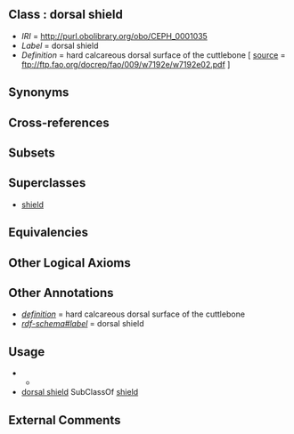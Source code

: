 
## Class : dorsal shield

 * *IRI* = http://purl.obolibrary.org/obo/CEPH_0001035
 * *Label* = dorsal shield
 * *Definition* = hard calcareous dorsal surface of the cuttlebone [ [source](../../ce/source.md) = ftp://ftp.fao.org/docrep/fao/009/w7192e/w7192e02.pdf ]

## Synonyms


## Cross-references


## Subsets


## Superclasses

 * [shield](../../CEPH/34/CEPH_0001034.md)

## Equivalencies


## Other Logical Axioms


## Other Annotations

 * *[definition](../../IAO/15/IAO_0000115.md)* = hard calcareous dorsal surface of the cuttlebone
 * *[rdf-schema#label](../../el/rdf-schema#label.md)* = dorsal shield

## Usage

 * -
 * [dorsal shield](../../CEPH/35/CEPH_0001035.md) SubClassOf [shield](../../CEPH/34/CEPH_0001034.md)

## External Comments

